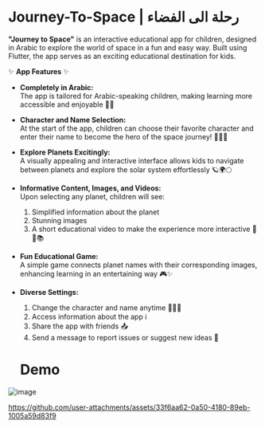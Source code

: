 ﻿# Journey-To-Space | رحلة الى الفضاء
 **"Journey to Space"** is an interactive educational app for children, designed in Arabic to explore the world of space in a fun and easy way. Built using Flutter, the app serves as an exciting educational destination for kids.  

✨ **App Features** ✨  

- **Completely in Arabic:**  
  The app is tailored for Arabic-speaking children, making learning more accessible and enjoyable 📝🌟  

- **Character and Name Selection:**  
  At the start of the app, children can choose their favorite character and enter their name to become the hero of the space journey! 🧑‍🚀🌟  

- **Explore Planets Excitingly:**  
  A visually appealing and interactive interface allows kids to navigate between planets and explore the solar system effortlessly 🪐🌍🌕  

- **Informative Content, Images, and Videos:**  
  Upon selecting any planet, children will see:  
  1. Simplified information about the planet  
  2. Stunning images  
  3. A short educational video to make the experience more interactive 🎥📸📚  

- **Fun Educational Game:**  
  A simple game connects planet names with their corresponding images, enhancing learning in an entertaining way 🎮✨  

- **Diverse Settings:**  
  1. Change the character and name anytime 👩‍🚀🔄  
  2. Access information about the app ℹ️  
  3. Share the app with friends 📤  
  4. Send a message to report issues or suggest new ideas 💌
  # Demo
![image](https://github.com/user-attachments/assets/fda061e8-51b7-46f3-b7a9-e45d4e810357)

https://github.com/user-attachments/assets/33f6aa62-0a50-4180-89eb-1005a59d83f9

